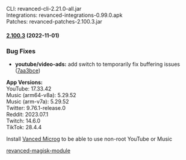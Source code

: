 CLI: revanced-cli-2.21.0-all.jar  
Integrations: revanced-integrations-0.99.0.apk  
Patches: revanced-patches-2.100.3.jar  

#### [2.100.3](https://github.com/revanced/revanced-patches/compare/v2.100.2...v2.100.3) (2022-11-01)
### Bug Fixes
* **youtube/video-ads:** add switch to temporarily fix buffering issues ([7aa3bce](https://github.com/revanced/revanced-patches/commit/7aa3bce6ccd669a66de10ef6ffe2151f27b40365))

  
**App Versions:**  
YouTube: 17.33.42  
Music (arm64-v8a): 5.29.52  
Music (arm-v7a): 5.29.52  
Twitter: 9.76.1-release.0  
Reddit: 2023.07.1  
Twitch: 14.6.0  
TikTok: 28.4.4  

Install [Vanced Microg](https://github.com/TeamVanced/VancedMicroG/releases) to be able to use non-root YouTube or Music  

[revanced-magisk-module](https://github.com/j-hc/revanced-magisk-module)  
